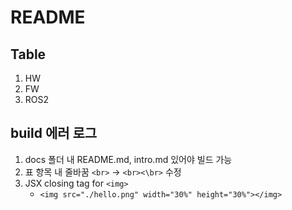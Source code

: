 # README

## Table

1. HW
2. FW 
3. ROS2

## build 에러 로그
1. docs 폴더 내 README.md, intro.md 있어야 빌드 가능
2. 표 항목 내 줄바꿈 `<br>` -> `<br><\br>` 수정
3. JSX closing tag for `<img>`
    - `<img src="./hello.png" width="30%" height="30%"></img>`